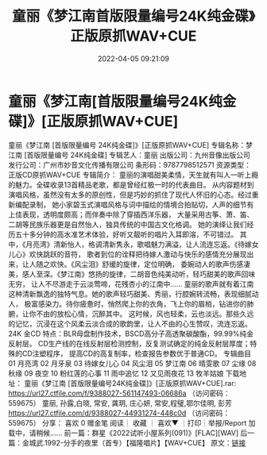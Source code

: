 ﻿---
title: 童丽《梦江南首版限量编号24K纯金碟》正版原抓WAV+CUE
date: 2022-04-05 09:21:09
categories: WAV车载音乐、镜像
tags: 华语中文
---
# 童丽《梦江南[首版限量编号24K纯金碟]》[正版原抓WAV+CUE]

童丽《梦江南 [首版限量编号 24K纯金碟]》[正版原抓WAV+CUE]
专辑名称：梦江南 [首版限量编号 24K纯金碟]
专辑艺人：童丽
出版公司：九州音像出版公司
发行公司：广州市妙音文化传播有限公司
条形码：9787798512571
资源类型： 正版CD原抓WAV+CUE
专辑简介：
童丽的演唱甜美柔情，天生就有叫人一听上瘾的魅力。全碟收录13首精品老歌，都是曾经红极一时的代表曲目。
从内容题材到演唱风格，虽然没有太多的原创性，但是巧妙的抓住了现代人怀旧的心态。经过重新编配录制，
她小家碧玉式演唱风格与词中描绘的情境合拍贴切，人声的细节有上佳表现，透明度颇高；而伴奏中除了穿插西洋乐器，
大量采用古筝、萧、笛、二胡等民族乐器更是自然怡人，独具传统的中国古文化格调。
她的演绎让我们经历五十多分钟的高水准艺术体验，好听又靓听的唱片入耳即溶，不可错过。
其中，《月亮湾》清新怡人，格调清新隽永，歌唱魅力满溢，让人流连忘返。《待嫁女儿心》欢快跳跃的音符，
歌者到位的诠释把待嫁人激动与快乐的感情充分展现出来，让人随之欢快。《风尘泪》舒缓的旋律，定位明确，
委婉动人的歌声伤感凄美，感人至深。《梦江南》悠扬的旋律，二胡音色纯美动听，轻巧甜美的歌声回味无穷，
让人不尽游走于云淡莺啼，花残杏小的江南中......
童丽的歌声就有着江南这种清新飘逸的独特气息。她的歌声轻巧甜美、秀丽，行腔婉转流畅，表现细腻动人，
极富感染力。待你疲惫时，悄然爬上你的衣角，飞上你的眉梢，钻进你的肺腑，让你不由的放松心情，沉醉其中。
这时候，风也轻柔，云也淡远。那些久远的记忆，沉浸在这个风柔云淡合成的歌韵里，让人不由的心生赞叹，流连忘返。
24K 金CD 特点：BLR母盘制作技术，BSCD高分子高透聚碳酸酯，99.99%纯金反射层。
CD生产线的在线反射层检测控制，反复测试确定的纯金反射层厚度；特殊的CD注塑程序，
提高CD的高复制率，检查报告参数优于普通CD。
专辑曲目
01 月亮湾
02 月牙泉
03 待嫁女儿心
04 风尘泪
05 梦江南
06 晴雯歌
07 尘缘
08 秋缘
09 夜空
10 粉红莲的心事
11 雨中追忆
12 又见雨夜花
13 牧羊姑娘
下载地址：
童丽《梦江南 [首版限量编号24K纯金碟]》[正版原抓WAV+CUE].rar: https://url27.ctfile.com/f/9388027-561147493-06686a
（访问密码：559675）
童丽, 孙露,白晓, 常安, 龚玥, 庄心妍, 常安,程璧,鄂尔佳明, 彭芳
https://url27.ctfile.com/d/9388027-44931274-448c0d
（访问密码：559675）
分享：
喜欢
0
赠金笔
阅读┊
收藏
┊
喜欢▼
┊打印┊举报/Report
加载中，请稍候......
前一篇：群星《2022试听小屋系列(091)》[FLAC][WAV]
后一篇：金城武.1992-分手的夜里（首专）【福隆唱片】【WAV+CUE】
原文：[链接](https://blog.sina.com.cn/s/blog_1647c7e7601030wip.html)